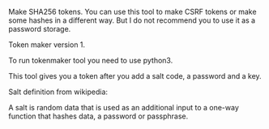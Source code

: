 Make SHA256 tokens.
You can use this tool to make CSRF tokens or make some hashes in a different way.
But I do not recommend you to use it as a password storage.

Token maker version 1.

To run tokenmaker tool you need to use python3.

This tool gives you a token after you add a salt code, a password and a key.

Salt definition from wikipedia:

A salt is random data that is used as an additional input to a one-way function that hashes data, a password or passphrase.

